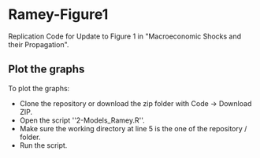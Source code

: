 # Ramey-Figure1
Replication Code for Update to Figure 1 in "Macroeconomic Shocks and their Propagation".

## Plot the graphs
To plot the graphs:
- Clone the repository or download the zip folder with Code -> Download ZIP.
- Open the script ''2-Models_Ramey.R''.
- Make sure the working directory at line 5 is the one of the repository / folder.
- Run the script.